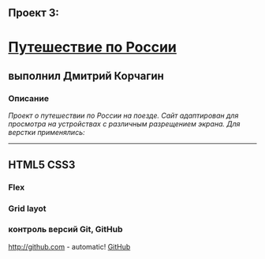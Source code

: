## Проект 3: 

# [Путешествие по России](https://dmitriykorchagin.github.io/russian-travel/index.html)

## выполнил Дмитрий Корчагин

### **Описание**

*Проект о путешествии по России на поезде.*
*Сайт адаптирован для просмотра на устройствах с различным разрещением экрана.*
 *Для верстки применялись:*
___
## **HTML5 CSS3** 
### **Flex**
### **Grid layot**
### **контроль версий Git, GitHub**

http://github.com - automatic!
[GitHub](http://github.com)